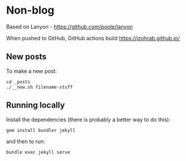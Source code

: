 # Non-blog

Based on Lanyon - https://github.com/poole/lanyon

When pushed to GitHub, GitHub actions build https://jzohrab.github.io/

## New posts

To make a new post:

```
cd _posts
./__new.sh filename-stuff
```

## Running locally

Install the dependencies (there is probably a better way to do this):

```
gem install bundler jekyll
```

and then to run:

```
bundle exec jekyll serve
```